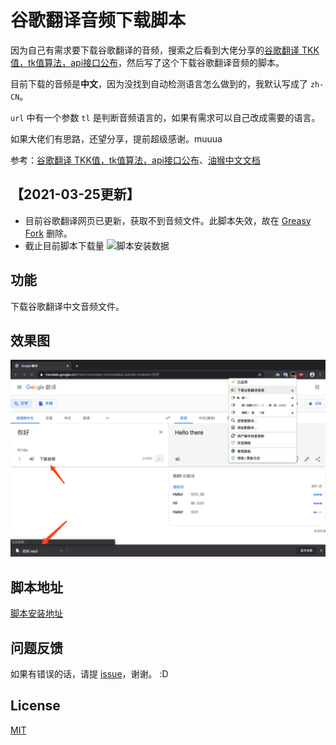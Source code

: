 # 谷歌翻译音频下载脚本

因为自己有需求要下载谷歌翻译的音频，搜索之后看到大佬分享的[谷歌翻译 TKK值，tk值算法，api接口公布](https://www.52pojie.cn/thread-707169-1-1.html)，然后写了这个下载谷歌翻译音频的脚本。

目前下载的音频是**中文**，因为没找到自动检测语言怎么做到的，我默认写成了 `zh-CN`。

`url` 中有一个参数 `tl` 是判断音频语言的，如果有需求可以自己改成需要的语言。

如果大佬们有思路，还望分享，提前超级感谢。muuua

参考：[谷歌翻译 TKK值，tk值算法，api接口公布](https://www.52pojie.cn/thread-707169-1-1.html)、[油猴中文文档](https://my.oschina.net/u/2268567/blog/828528)

## 【2021-03-25更新】
- 目前谷歌翻译网页已更新，获取不到音频文件。此脚本失效，故在 [Greasy Fork](https://greasyfork.org/zh-CN/scripts/394133-下载谷歌翻译音频) 删除。
- 截止目前脚本下载量
![脚本安装数据](./img/install.png)

## 功能
下载谷歌翻译中文音频文件。

## 效果图
![下载音频截图](./img/download.png)

## 脚本地址
[脚本安装地址](https://greasyfork.org/zh-CN/scripts/394133-%E4%B8%8B%E8%BD%BD%E8%B0%B7%E6%AD%8C%E7%BF%BB%E8%AF%91%E9%9F%B3%E9%A2%91)

## 问题反馈
如果有错误的话，请提 [issue](https://github.com/luneshao/GoogleTranslateAudioDownload/issues)，谢谢。 :D

## License
[MIT](https://github.com/Firefox-Pro-Coding/iciba-translate-userscript/blob/master/LICENSE)
